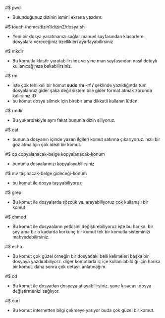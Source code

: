 
#$ pwd
* Bulunduğunuz dizinin ismini ekrana yazdırır.

#$ touch /home/dizin1/dizin2/dosya.sh
* Yeni bir dosya yaratmanızı sağlar manuel sayfasından klasorlere dosyalara vereceğiniz özellikleri ayarlayabilirsiniz 

#$ mkdir
* Bu komutla klasör yaratabilirsiniz ve yine man sayfasından nasıl detaylı kullanıcağınıza bakabilirsiniz.

#$ rm
* İşte çok tehlikeli bir komut **sudo rm -rf /** şeklinde yazıldığında tüm dosyalarınız gider şaka değil sistem bile gider format atmak zorunda kalırsınız :D
* bu komut dosya silmek için birebir ama dikkatli kullanın lütfen.

#$ rmdir
* Bu yukarıdakiyle aynı fakat bununla dizin siliyoruz.

#$ cat
* bununla dosyanın içinde yazan ilgileri komut satırına çıkarıyoruz. hızlı bir göz atma için çok ideal bir komut.

#$ cp copyalanacak-belge kopyalanacak-konum
* bununla dosyalarınızı kopyalayabilirsiniz 

#$ mv taşınacak-belge gideceği-konum
* bu komut ile dosya taşıyabiliyoruz

#$ grep
* Bu komut ile dosyalarda sözcük vs. arayabiliyoruz çok kullanışlı bir komut

#$ chmod
* Bu komut ile dosyaaların yetkisini değiştirebiliyoruz işte bu harika. bir şey ama bir o kadarda korkunç bir komut tek bir komutla sisteminizi mahvedebilirsiniz.

#$ echo
* Bu komut çok güzel örneğin bir dosyadaki belli kelimeleri başka bir dosyaya yazdırabiliyorz. diğer komutlarla iç içe kullanılabildiği için harika bir komut. daha sonra çok detaylı anlatıcağım.

#$ cd
* Bu komut ile dosyadan dosyaya atlayabilirsiniz. yane kısacası dosya değiştirmenizi sağlıyor.

#$ curl
* Bu komut internetten bilgi çekmeye yarıyor buda çok güzel bir komut.
